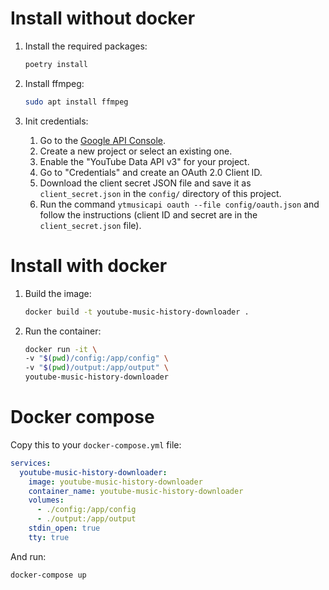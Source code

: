 # Install without docker

1. Install the required packages:
    ```bash
    poetry install
    ```

2. Install ffmpeg:
    ```bash
    sudo apt install ffmpeg
    ```

3. Init credentials:
   1. Go to the [Google API Console](https://console.developers.google.com/).
   2. Create a new project or select an existing one.
   3. Enable the "YouTube Data API v3" for your project.
   4. Go to "Credentials" and create an OAuth 2.0 Client ID.
   5. Download the client secret JSON file and save it as `client_secret.json` in the `config/` directory of this project.
   6. Run the command `ytmusicapi oauth --file config/oauth.json` and follow the instructions (client ID and secret are in the `client_secret.json` file).

# Install with docker

1. Build the image:
    ```bash
    docker build -t youtube-music-history-downloader .
    ```
   
2. Run the container:
    ```bash
   docker run -it \
   -v "$(pwd)/config:/app/config" \
   -v "$(pwd)/output:/app/output" \
   youtube-music-history-downloader
   ```
   
# Docker compose

Copy this to your `docker-compose.yml` file:
```yaml
services:
  youtube-music-history-downloader:
    image: youtube-music-history-downloader
    container_name: youtube-music-history-downloader
    volumes:
      - ./config:/app/config
      - ./output:/app/output
    stdin_open: true
    tty: true
```

And run:
```bash
docker-compose up
```
